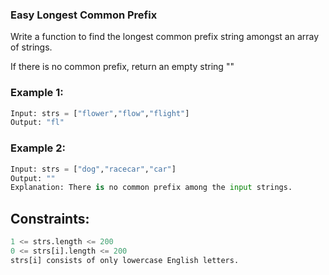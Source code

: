### Easy Longest Common Prefix
Write a function to find the longest common prefix string amongst an array of strings.

If there is no common prefix, return an empty string ""
### Example 1:
```python
Input: strs = ["flower","flow","flight"]
Output: "fl"
```
### Example 2:
```python
Input: strs = ["dog","racecar","car"]
Output: ""
Explanation: There is no common prefix among the input strings.
```

## Constraints:

```python
1 <= strs.length <= 200
0 <= strs[i].length <= 200
strs[i] consists of only lowercase English letters.
```